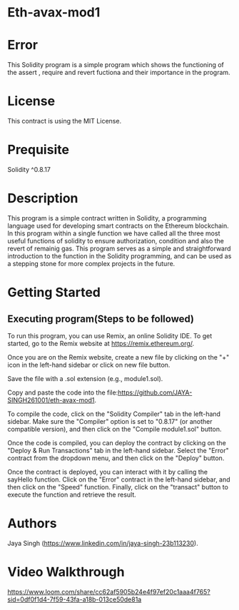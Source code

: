 # Eth-avax-mod1
# Error
This Solidity program is a simple program which shows the functioning of the assert , require and revert fuctiona and their importance in the program.
# License
This contract is using the MIT License.
# Prequisite
Solidity ^0.8.17
# Description
This program is a simple contract written in Solidity, a programming language used for developing smart contracts on the Ethereum blockchain. In this program within a single function we have called all the three most useful functions of solidity to ensure authorization, condition and also the revert of remainig gas. This program serves as a simple and straightforward introduction to the function in the Solidity programming, and can be used as a stepping stone for more complex projects in the future.
# Getting Started
## Executing program(Steps to be followed)
To run this program, you can use Remix, an online Solidity IDE. To get started, go to the Remix website at https://remix.ethereum.org/.

Once you are on the Remix website, create a new file by clicking on the "+" icon in the left-hand sidebar or click on new file button.

Save the file with a .sol extension (e.g., module1.sol).

Copy and paste the code into the file:https://github.com/JAYA-SINGH261001/eth-avax-mod1.

To compile the code, click on the "Solidity Compiler" tab in the left-hand sidebar. Make sure the "Compiler" option is set to "0.8.17" (or another compatible version), and then click on the "Compile module1.sol" button.

Once the code is compiled, you can deploy the contract by clicking on the "Deploy & Run Transactions" tab in the left-hand sidebar. Select the "Error" contract from the dropdown menu, and then click on the "Deploy" button.

Once the contract is deployed, you can interact with it by calling the sayHello function. Click on the "Error" contract in the left-hand sidebar, and then click on the "Speed" function. Finally, click on the "transact" button to execute the function and retrieve the result.
# Authors
Jaya Singh (https://www.linkedin.com/in/jaya-singh-23b113230).
# Video Walkthrough
https://www.loom.com/share/cc62af5905b24e4f97ef20c1aaa4f765?sid=0df0f1d4-7f59-43fa-a18b-013ce50de81a
